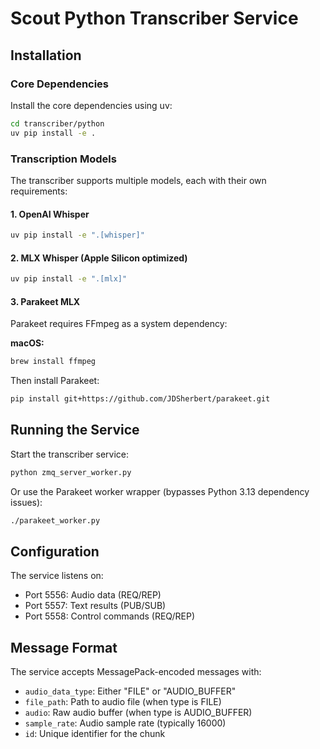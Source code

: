 # Scout Python Transcriber Service

## Installation

### Core Dependencies
Install the core dependencies using uv:
```bash
cd transcriber/python
uv pip install -e .
```

### Transcription Models

The transcriber supports multiple models, each with their own requirements:

#### 1. OpenAI Whisper
```bash
uv pip install -e ".[whisper]"
```

#### 2. MLX Whisper (Apple Silicon optimized)
```bash
uv pip install -e ".[mlx]"
```

#### 3. Parakeet MLX
Parakeet requires FFmpeg as a system dependency:

**macOS:**
```bash
brew install ffmpeg
```

Then install Parakeet:
```bash
pip install git+https://github.com/JDSherbert/parakeet.git
```

## Running the Service

Start the transcriber service:
```bash
python zmq_server_worker.py
```

Or use the Parakeet worker wrapper (bypasses Python 3.13 dependency issues):
```bash
./parakeet_worker.py
```

## Configuration

The service listens on:
- Port 5556: Audio data (REQ/REP)
- Port 5557: Text results (PUB/SUB)
- Port 5558: Control commands (REQ/REP)

## Message Format

The service accepts MessagePack-encoded messages with:
- `audio_data_type`: Either "FILE" or "AUDIO_BUFFER"
- `file_path`: Path to audio file (when type is FILE)
- `audio`: Raw audio buffer (when type is AUDIO_BUFFER)
- `sample_rate`: Audio sample rate (typically 16000)
- `id`: Unique identifier for the chunk